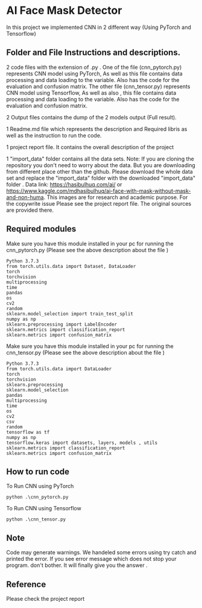 # AI Face Mask Detector
In this project we implemented CNN in 2 different way (Using PyTorch and Tensorflow)

## Folder and File Instructions and descriptions.
2 code files with the extension of .py . One of the file (cnn_pytorch.py) represents CNN model using PyTorch, As well as this file contains data processing and data loading to the variable. Also has the code for the evaluation and confusion matrix. The other file (cnn_tensor.py) represents CNN model using Tensorflow, As well as also , this file contains data processing and data loading to the variable. Also has the code for the evaluation and confusion matrix.

2 Output files contains the dump of the 2 models output (Full result).

1 Readme.md file which represents the description and Required libris as well as the instruction to run the code.

1 project report file. It contains the overall description of the project

1 "import_data" folder contains all the data sets.
Note: If you are cloning the repository you don't need to worry about the data. But you are downloading from different place other than the github. Please download the whole data set and replace the "import_data" folder with the downloaded "import_data" folder . Data link: https://hasibulhuq.com/ai/  or https://www.kaggle.com/mdhasibulhuq/ai-face-with-mask-without-mask-and-non-huma. This images are for research and academic purpose. For the copywrite issue Please see the project report file. The original sources are provided there.


## Required modules

Make sure you have this module installed in your pc for running the cnn_pytorch.py (Please see the above description about the file )
```
Python 3.7.3
from torch.utils.data import Dataset, DataLoader
torch
torchvision
multiprocessing
time
pandas
os
cv2
random
sklearn.model_selection import train_test_split
numpy as np
sklearn.preprocessing import LabelEncoder
sklearn.metrics import classification_report
sklearn.metrics import confusion_matrix
```

Make sure you have this module installed in your pc for running the cnn_tensor.py (Please see the above description about the file )

```
Python 3.7.3
from torch.utils.data import DataLoader
torch
torchvision
sklearn.preprocessing
sklearn.model_selection
pandas
multiprocessing
time
os
cv2
csv
random
tensorflow as tf
numpy as np
tensorflow.keras import datasets, layers, models , utils
sklearn.metrics import classification_report
sklearn.metrics import confusion_matrix
```


## How to run code

To Run CNN using PyTorch

```
python .\cnn_pytorch.py
```

To Run CNN using Tensorflow

```
python .\cnn_tensor.py
```

## Note
Code may generate warnings. We handeled some errors using try catch and printed the error. If you see error message which does not stop your program. don't bother. It will finally give you the answer .  

## Reference
Please check the project report
